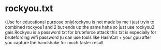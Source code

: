 # rockyou.txt
(Use for educational purpose only)rockyou is not made by me i  just tryin to combined rockyou1 and 2 but ends up the same haha so just use rockyou2 gais.Rockyou is a password txt for bruteforce attack this txt is especially for bruteforcing wifi password (u can use tools like HashCat + your gpu after you capture the handshake for much faster result
